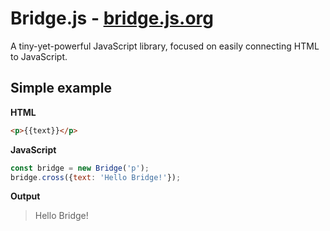 # Bridge.js - [bridge.js.org](https://bridge.js.org)

A tiny-yet-powerful JavaScript library, focused on easily connecting HTML to JavaScript.

## Simple example
**HTML**
```html
<p>{{text}}</p>
```
**JavaScript**
```js
const bridge = new Bridge('p');
bridge.cross({text: 'Hello Bridge!'});
```
**Output**
> Hello Bridge!
